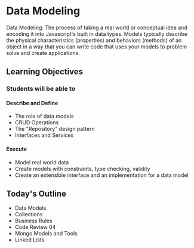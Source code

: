 # Data Modeling

Data Modeling: The process of taking a real world or conceptual idea and encoding it into Javascript's built in data types. Models typically describe the physical characteristics (properties) and behaviors (methods) of an object in a way that you can write code that uses your models to problem solve and create applications.

## Learning Objectives

### Students will be able to

#### Describe and Define

- The role of data models
- CRUD Operations
- The "Repository" design pattern
- Interfaces and Services

#### Execute

- Model real world data
- Create models with constraints, type checking, validity
- Create an extensible interface and an implementation for a data model

## Today's Outline

<!-- To Be Completed By Instructor -->

- Data Models
- Collections
- Business Rules
- Code Review 04
- Mongo Models and Tools
- Linked Lists
